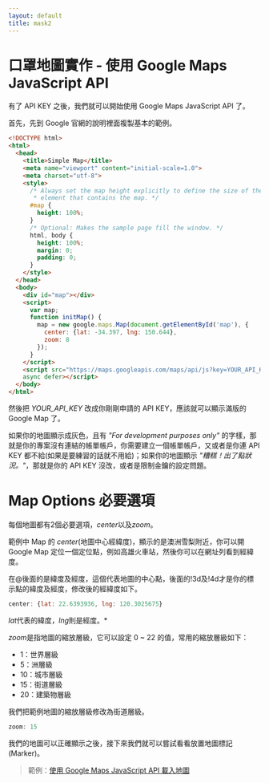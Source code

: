 ```yaml
---
layout: default
title: mask2
---
```


# 口罩地圖實作 - 使用 Google Maps JavaScript API

有了 API KEY 之後，我們就可以開始使用 Google Maps JavaScript API 了。

首先，先到 Google 官網的說明裡面複製基本的範例。

```html
<!DOCTYPE html>
<html>
  <head>
    <title>Simple Map</title>
    <meta name="viewport" content="initial-scale=1.0">
    <meta charset="utf-8">
    <style>
      /* Always set the map height explicitly to define the size of the div
       * element that contains the map. */
      #map {
        height: 100%;
      }
      /* Optional: Makes the sample page fill the window. */
      html, body {
        height: 100%;
        margin: 0;
        padding: 0;
      }
    </style>
  </head>
  <body>
    <div id="map"></div>
    <script>
      var map;
      function initMap() {
        map = new google.maps.Map(document.getElementById('map'), {
          center: {lat: -34.397, lng: 150.644},
          zoom: 8
        });
      }
    </script>
    <script src="https://maps.googleapis.com/maps/api/js?key=YOUR_API_KEY&callback=initMap"
    async defer></script>
  </body>
</html>
```

然後把 *YOUR_API_KEY* 改成你剛剛申請的 API KEY，應該就可以顯示滿版的 Google Map 了。

如果你的地圖顯示成灰色，且有 *"For development purposes only"* 的字樣，那就是你的專案沒有連結的帳單帳戶，你需要建立一個帳單帳戶，又或者是你連 API KEY 都不給(如果是要練習的話就不用給)；如果你的地圖顯示 *"糟糕！出了點狀況。"*，那就是你的 API KEY 沒改，或者是限制金鑰的設定問題。

# Map Options 必要選項

每個地圖都有2個必要選項，*center*以及*zoom*。

範例中 Map 的 *center*(地圖中心經緯度)，顯示的是澳洲雪梨附近，你可以開 Google Map 定位一個定位點，例如高雄火車站，然後你可以在網址列看到經緯度。

在@後面的是緯度及經度，這個代表地圖的中心點，後面的!3d及!4d才是你的標示點的緯度及經度，修改後的經緯度如下。

```js
center: {lat: 22.6393936, lng: 120.3025675}
```

*lat*代表的緯度，*lng*則是經度。*

*zoom*是指地圖的縮放層級，它可以設定 0 ~ 22 的值，常用的縮放層級如下：

* 1：世界層級
* 5：洲層級
* 10：城市層級
* 15：街道層級 
* 20：建築物層級

我們把範例地圖的縮放層級修改為街道層級。

```js
zoom: 15
```

我們的地圖可以正確顯示之後，接下來我們就可以嘗試看看放置地圖標記(Marker)。

> 範例：[使用 Google Maps JavaScript API 載入地圖](https://e87042170.github.io/mask-map/demo/google-map-javascript-api.html)
